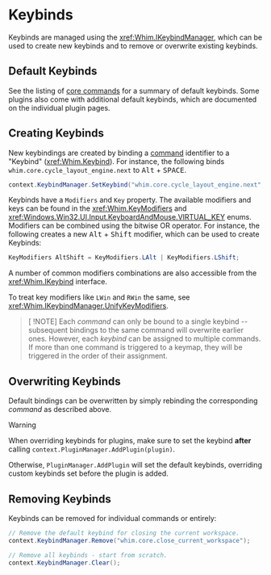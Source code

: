 # Keybinds

Keybinds are managed using the <xref:Whim.IKeybindManager>, which can be used to create new keybinds and to remove or overwrite existing keybinds.

## Default Keybinds

See the listing of [core commands](commands.md#core-commands) for a summary of default keybinds. Some plugins also come with additional default keybinds, which are documented on the individual plugin pages.

## Creating Keybinds

New keybindings are created by binding a [command](commands.md) identifier to a "Keybind" (<xref:Whim.Keybind>). For instance, the following binds `whim.core.cycle_layout_engine.next` to <kbd>Alt</kbd> + <kbd>SPACE</kbd>.
```csharp
context.KeybindManager.SetKeybind("whim.core.cycle_layout_engine.next", new Keybind(KeyModifiers.LAlt, VIRTUAL_KEY.VK_SPACE));
```

Keybinds have a `Modifiers` and `Key` property. The available modifiers and keys can be found in the <xref:Whim.KeyModifiers> and <xref:Windows.Win32.UI.Input.KeyboardAndMouse.VIRTUAL_KEY> enums. Modifiers can be combined using the bitwise OR operator. For instance, the following creates a new <kbd>Alt</kbd> + <kbd>Shift</kbd> modifier, which can be used to create Keybinds:

```csharp
KeyModifiers AltShift = KeyModifiers.LAlt | KeyModifiers.LShift;
```
A number of common modifiers combinations are also accessible from the <xref:Whim.IKeybind> interface. 

To treat key modifiers like `LWin` and `RWin` the same, see <xref:Whim.IKeybindManager.UnifyKeyModifiers>.

> [ !NOTE]
> Each _command_ can only be bound to a single keybind -- subsequent bindings to the same command will overwrite earlier ones. However, each _keybind_ can be assigned to multiple commands. If more than one command is triggered to a keymap, they will be triggered in the order of their assignment.

## Overwriting Keybinds

Default bindings can be overwritten by simply rebinding the corresponding _command_ as described above.

> [!WARNING]
> When overriding keybinds for plugins, make sure to set the keybind **after** calling `context.PluginManager.AddPlugin(plugin)`.
>
> Otherwise, `PluginManager.AddPlugin` will set the default keybinds, overriding custom keybinds set before the plugin is added.

## Removing Keybinds

Keybinds can be removed for individual commands or entirely:

```csharp
// Remove the default keybind for closing the current workspace.
context.KeybindManager.Remove("whim.core.close_current_workspace");

// Remove all keybinds - start from scratch.
context.KeybindManager.Clear();
```



